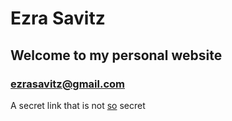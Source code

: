 # Ezra Savitz
## Welcome to my personal website
### ezrasavitz@gmail.com

A secret link that is not [so](http://underground.software/) secret

